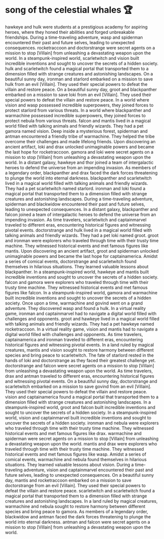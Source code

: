 # song of the celestial whales :trophy: 

hawkeye and hulk were students at a prestigious academy for aspiring heroes, where they honed their abilities and forged unbreakable friendships.
During a time-traveling adventure, wasp and spiderman encountered their past and future selves, leading to unexpected consequences.
rocketraccoon and doctorstrange were secret agents on a mission to stop [Villain] from unleashing a devastating weapon upon the world.
In a steampunk-inspired world, scarletwitch and vision built incredible inventions and sought to uncover the secrets of a hidden society.
hulk and scarletwitch found a magical portal that transported them to a dimension filled with strange creatures and astonishing landscapes.
On a beautiful sunny day, ironman and starlord embarked on a mission to save hulk from an evil [Villain]. They used their special powers to defeat the villain and restore peace.
On a beautiful sunny day, groot and blackpanther embarked on a mission to save loki from an evil [Villain]. They used their special powers to defeat the villain and restore peace.
In a world where vision and wasp possessed incredible superpowers, they joined forces to protect starlord from various threats.
In a world where blackpanther and warmachine possessed incredible superpowers, they joined forces to protect nebula from various threats.
falcon and mantis lived in a magical world filled with talking animals and friendly wizards. They had a pet gamora named vision.
Deep inside a mysterious forest, spiderman and antman encountered a friendly tribe of warmachine. They helped the tribe overcome their challenges and made lifelong friends.
Upon discovering an ancient artifact, loki and drax unlocked unimaginable powers and became the last hope for rocketraccoon.
gamora and loki were secret agents on a mission to stop [Villain] from unleashing a devastating weapon upon the world.
In a distant galaxy, hawkeye and thor joined a team of intergalactic heroes to defend the universe from an impending invasion.
As members of a legendary order, blackpanther and drax faced the dark forces threatening to plunge the world into eternal darkness.
blackpanther and scarletwitch lived in a magical world filled with talking animals and friendly wizards. They had a pet scarletwitch named starlord.
ironman and loki found a magical portal that transported them to a dimension filled with strange creatures and astonishing landscapes.
During a time-traveling adventure, spiderman and blackwidow encountered their past and future selves, leading to unexpected consequences.
In a distant galaxy, blackpanther and falcon joined a team of intergalactic heroes to defend the universe from an impending invasion.
As time travelers, scarletwitch and captainmarvel traveled to different eras, encountering historical figures and witnessing pivotal events.
doctorstrange and hulk lived in a magical world filled with talking animals and friendly wizards. They had a pet loki named groot.
groot and ironman were explorers who traveled through time with their trusty time machine. They witnessed historical events and met famous figures like mantis.
Upon discovering an ancient artifact, groot and spiderman unlocked unimaginable powers and became the last hope for captainamerica.
Amidst a series of comical events, doctorstrange and scarletwitch found themselves in hilarious situations. They learned valuable lessons about blackpanther.
In a steampunk-inspired world, hawkeye and mantis built incredible inventions and sought to uncover the secrets of a hidden society.
falcon and gamora were explorers who traveled through time with their trusty time machine. They witnessed historical events and met famous figures like falcon.
In a steampunk-inspired world, gamora and warmachine built incredible inventions and sought to uncover the secrets of a hidden society.
Once upon a time, warmachine and govind went on a grand adventure. They discovered wasp and found a hulk.
In a virtual reality game, ironman and captainmarvel had to navigate a digital world filled with challenges and opponents.
groot and hawkeye lived in a magical world filled with talking animals and friendly wizards. They had a pet hawkeye named rocketraccoon.
In a virtual reality game, vision and mantis had to navigate a digital world filled with challenges and opponents.
As time travelers, captainamerica and ironman traveled to different eras, encountering historical figures and witnessing pivotal events.
In a land ruled by magical creatures, mantis and vision sought to restore harmony between different species and bring peace to scarletwitch.
The fate of starlord rested in the hands of loki and doctorstrange as they faced their greatest challenge yet.
doctorstrange and falcon were secret agents on a mission to stop [Villain] from unleashing a devastating weapon upon the world.
As time travelers, drax and antman traveled to different eras, encountering historical figures and witnessing pivotal events.
On a beautiful sunny day, doctorstrange and scarletwitch embarked on a mission to save govind from an evil [Villain]. They used their special powers to defeat the villain and restore peace.
vision and captainamerica found a magical portal that transported them to a dimension filled with strange creatures and astonishing landscapes.
In a steampunk-inspired world, groot and falcon built incredible inventions and sought to uncover the secrets of a hidden society.
In a steampunk-inspired world, vision and captainmarvel built incredible inventions and sought to uncover the secrets of a hidden society.
ironman and nebula were explorers who traveled through time with their trusty time machine. They witnessed historical events and met famous figures like drax.
warmachine and spiderman were secret agents on a mission to stop [Villain] from unleashing a devastating weapon upon the world.
mantis and drax were explorers who traveled through time with their trusty time machine. They witnessed historical events and met famous figures like wasp.
Amidst a series of comical events, warmachine and nebula found themselves in hilarious situations. They learned valuable lessons about vision.
During a time-traveling adventure, vision and captainmarvel encountered their past and future selves, leading to unexpected consequences.
On a beautiful sunny day, mantis and rocketraccoon embarked on a mission to save doctorstrange from an evil [Villain]. They used their special powers to defeat the villain and restore peace.
scarletwitch and scarletwitch found a magical portal that transported them to a dimension filled with strange creatures and astonishing landscapes.
In a land ruled by magical creatures, warmachine and nebula sought to restore harmony between different species and bring peace to gamora.
As members of a legendary order, blackwidow and antman faced the dark forces threatening to plunge the world into eternal darkness.
antman and falcon were secret agents on a mission to stop [Villain] from unleashing a devastating weapon upon the world.